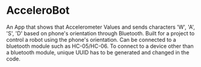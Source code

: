 # AcceleroBot
An App that shows that Accelerometer Values and sends characters 'W', 'A', 'S', 'D' based on phone's orientation through Bluetooth.
Built for a project to control a robot using the phone's orientation.
Can be connected to a bluetooth module such as HC-05/HC-06.
To connect to a device other than a bluetooth module, unique UUID has to be generated and changed in the code.
